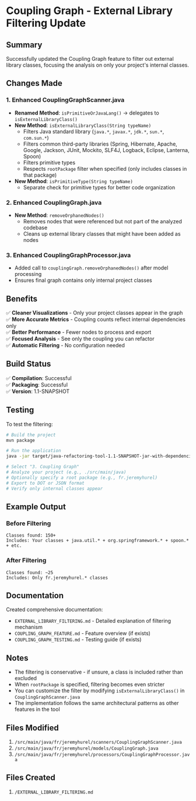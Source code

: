# Coupling Graph - External Library Filtering Update

## Summary

Successfully updated the Coupling Graph feature to filter out external library classes, focusing the analysis on only your project's internal classes.

## Changes Made

### 1. Enhanced CouplingGraphScanner.java
- **Renamed Method**: `isPrimitiveOrJavaLang()` → delegates to `isExternalLibraryClass()`
- **New Method**: `isExternalLibraryClass(String typeName)`
  - Filters Java standard library (`java.*`, `javax.*`, `jdk.*`, `sun.*`, `com.sun.*`)
  - Filters common third-party libraries (Spring, Hibernate, Apache, Google, Jackson, JUnit, Mockito, SLF4J, Logback, Eclipse, Lanterna, Spoon)
  - Filters primitive types
  - Respects `rootPackage` filter when specified (only includes classes in that package)
- **New Method**: `isPrimitiveType(String typeName)`
  - Separate check for primitive types for better code organization

### 2. Enhanced CouplingGraph.java
- **New Method**: `removeOrphanedNodes()`
  - Removes nodes that were referenced but not part of the analyzed codebase
  - Cleans up external library classes that might have been added as nodes

### 3. Enhanced CouplingGraphProcessor.java
- Added call to `couplingGraph.removeOrphanedNodes()` after model processing
- Ensures final graph contains only internal project classes

## Benefits

✅ **Cleaner Visualizations** - Only your project classes appear in the graph  
✅ **More Accurate Metrics** - Coupling counts reflect internal dependencies only  
✅ **Better Performance** - Fewer nodes to process and export  
✅ **Focused Analysis** - See only the coupling you can refactor  
✅ **Automatic Filtering** - No configuration needed  

## Build Status

✅ **Compilation**: Successful  
✅ **Packaging**: Successful  
✅ **Version**: 1.1-SNAPSHOT  

## Testing

To test the filtering:

```bash
# Build the project
mvn package

# Run the application
java -jar target/java-refactoring-tool-1.1-SNAPSHOT-jar-with-dependencies.jar

# Select "3. Coupling Graph"
# Analyze your project (e.g., ./src/main/java)
# Optionally specify a root package (e.g., fr.jeremyhurel)
# Export to DOT or JSON format
# Verify only internal classes appear
```

## Example Output

### Before Filtering
```
Classes found: 150+
Includes: Your classes + java.util.* + org.springframework.* + spoon.* + etc.
```

### After Filtering
```
Classes found: ~25
Includes: Only fr.jeremyhurel.* classes
```

## Documentation

Created comprehensive documentation:
- `EXTERNAL_LIBRARY_FILTERING.md` - Detailed explanation of filtering mechanism
- `COUPLING_GRAPH_FEATURE.md` - Feature overview (if exists)
- `COUPLING_GRAPH_TESTING.md` - Testing guide (if exists)

## Notes

- The filtering is conservative - if unsure, a class is included rather than excluded
- When `rootPackage` is specified, filtering becomes even stricter
- You can customize the filter by modifying `isExternalLibraryClass()` in `CouplingGraphScanner.java`
- The implementation follows the same architectural patterns as other features in the tool

## Files Modified

1. `/src/main/java/fr/jeremyhurel/scanners/CouplingGraphScanner.java`
2. `/src/main/java/fr/jeremyhurel/models/CouplingGraph.java`
3. `/src/main/java/fr/jeremyhurel/processors/CouplingGraphProcessor.java`

## Files Created

1. `/EXTERNAL_LIBRARY_FILTERING.md`
